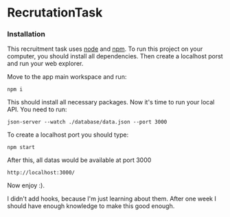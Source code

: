 # RecrutationTask

### Installation
This recruitment task uses [node](https://nodejs.org/en/) and [npm](https://www.npmjs.com/). To run this project on your computer, you should install all dependencies. Then create a localhost porst and run your web explorer.

Move to the app main workspace and run:

    npm i

This should install all necessary packages.
Now it's time to run your local API. You need to run:

    json-server --watch ./database/data.json --port 3000

To create a localhost port you should type:

    npm start

After this, all datas would be available at port 3000

    http://localhost:3000/

Now enjoy :).

I didn't add hooks, because I'm just learning about them. After one week I should have enough knowledge to make this good enough.
